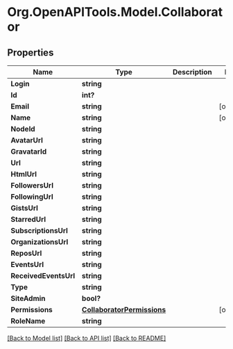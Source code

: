 # Org.OpenAPITools.Model.Collaborator

## Properties

Name | Type | Description | Notes
------------ | ------------- | ------------- | -------------
**Login** | **string** |  | 
**Id** | **int?** |  | 
**Email** | **string** |  | [optional] 
**Name** | **string** |  | [optional] 
**NodeId** | **string** |  | 
**AvatarUrl** | **string** |  | 
**GravatarId** | **string** |  | 
**Url** | **string** |  | 
**HtmlUrl** | **string** |  | 
**FollowersUrl** | **string** |  | 
**FollowingUrl** | **string** |  | 
**GistsUrl** | **string** |  | 
**StarredUrl** | **string** |  | 
**SubscriptionsUrl** | **string** |  | 
**OrganizationsUrl** | **string** |  | 
**ReposUrl** | **string** |  | 
**EventsUrl** | **string** |  | 
**ReceivedEventsUrl** | **string** |  | 
**Type** | **string** |  | 
**SiteAdmin** | **bool?** |  | 
**Permissions** | [**CollaboratorPermissions**](CollaboratorPermissions.md) |  | [optional] 
**RoleName** | **string** |  | 

[[Back to Model list]](../README.md#documentation-for-models) [[Back to API list]](../README.md#documentation-for-api-endpoints) [[Back to README]](../README.md)

